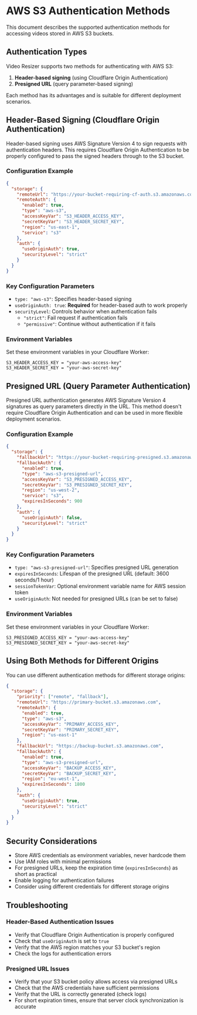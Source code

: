 # AWS S3 Authentication Methods

This document describes the supported authentication methods for accessing videos stored in AWS S3 buckets.

## Authentication Types

Video Resizer supports two methods for authenticating with AWS S3:

1. **Header-based signing** (using Cloudflare Origin Authentication)
2. **Presigned URL** (query parameter-based signing)

Each method has its advantages and is suitable for different deployment scenarios.

## Header-Based Signing (Cloudflare Origin Authentication)

Header-based signing uses AWS Signature Version 4 to sign requests with authentication headers. This requires Cloudflare Origin Authentication to be properly configured to pass the signed headers through to the S3 bucket.

### Configuration Example

```json
{
  "storage": {
    "remoteUrl": "https://your-bucket-requiring-cf-auth.s3.amazonaws.com",
    "remoteAuth": {
      "enabled": true,
      "type": "aws-s3",
      "accessKeyVar": "S3_HEADER_ACCESS_KEY",
      "secretKeyVar": "S3_HEADER_SECRET_KEY",
      "region": "us-east-1",
      "service": "s3"
    },
    "auth": {
      "useOriginAuth": true,
      "securityLevel": "strict"
    }
  }
}
```

### Key Configuration Parameters

- `type: "aws-s3"`: Specifies header-based signing
- `useOriginAuth: true`: **Required** for header-based auth to work properly
- `securityLevel`: Controls behavior when authentication fails
  - `"strict"`: Fail request if authentication fails
  - `"permissive"`: Continue without authentication if it fails

### Environment Variables

Set these environment variables in your Cloudflare Worker:

```
S3_HEADER_ACCESS_KEY = "your-aws-access-key"
S3_HEADER_SECRET_KEY = "your-aws-secret-key"
```

## Presigned URL (Query Parameter Authentication)

Presigned URL authentication generates AWS Signature Version 4 signatures as query parameters directly in the URL. This method doesn't require Cloudflare Origin Authentication and can be used in more flexible deployment scenarios.

### Configuration Example

```json
{
  "storage": {
    "fallbackUrl": "https://your-bucket-requiring-presigned.s3.amazonaws.com",
    "fallbackAuth": {
      "enabled": true,
      "type": "aws-s3-presigned-url",
      "accessKeyVar": "S3_PRESIGNED_ACCESS_KEY",
      "secretKeyVar": "S3_PRESIGNED_SECRET_KEY",
      "region": "us-west-2",
      "service": "s3",
      "expiresInSeconds": 900
    },
    "auth": {
      "useOriginAuth": false,
      "securityLevel": "strict"
    }
  }
}
```

### Key Configuration Parameters

- `type: "aws-s3-presigned-url"`: Specifies presigned URL generation
- `expiresInSeconds`: Lifespan of the presigned URL (default: 3600 seconds/1 hour)
- `sessionTokenVar`: Optional environment variable name for AWS session token
- `useOriginAuth`: Not needed for presigned URLs (can be set to false)

### Environment Variables

Set these environment variables in your Cloudflare Worker:

```
S3_PRESIGNED_ACCESS_KEY = "your-aws-access-key"
S3_PRESIGNED_SECRET_KEY = "your-aws-secret-key"
```

## Using Both Methods for Different Origins

You can use different authentication methods for different storage origins:

```json
{
  "storage": {
    "priority": ["remote", "fallback"],
    "remoteUrl": "https://primary-bucket.s3.amazonaws.com",
    "remoteAuth": {
      "enabled": true,
      "type": "aws-s3",
      "accessKeyVar": "PRIMARY_ACCESS_KEY",
      "secretKeyVar": "PRIMARY_SECRET_KEY",
      "region": "us-east-1"
    },
    "fallbackUrl": "https://backup-bucket.s3.amazonaws.com",
    "fallbackAuth": {
      "enabled": true,
      "type": "aws-s3-presigned-url",
      "accessKeyVar": "BACKUP_ACCESS_KEY",
      "secretKeyVar": "BACKUP_SECRET_KEY",
      "region": "eu-west-1",
      "expiresInSeconds": 1800
    },
    "auth": {
      "useOriginAuth": true,
      "securityLevel": "strict"
    }
  }
}
```

## Security Considerations

- Store AWS credentials as environment variables, never hardcode them
- Use IAM roles with minimal permissions
- For presigned URLs, keep the expiration time (`expiresInSeconds`) as short as practical
- Enable logging for authentication failures
- Consider using different credentials for different storage origins

## Troubleshooting

### Header-Based Authentication Issues

- Verify that Cloudflare Origin Authentication is properly configured
- Check that `useOriginAuth` is set to `true`
- Verify that the AWS region matches your S3 bucket's region
- Check the logs for authentication errors

### Presigned URL Issues

- Verify that your S3 bucket policy allows access via presigned URLs
- Check that the AWS credentials have sufficient permissions
- Verify that the URL is correctly generated (check logs)
- For short expiration times, ensure that server clock synchronization is accurate